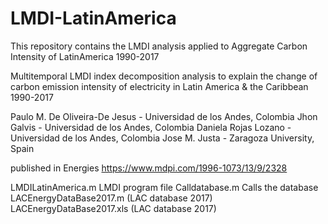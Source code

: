 # LMDI-LatinAmerica
This repository contains the LMDI analysis applied to Aggregate Carbon Intensity of LatinAmerica 1990-2017

Multitemporal LMDI index decomposition analysis to explain the change of carbon emission intensity of electricity in  Latin America & the Caribbean 1990-2017

Paulo M. De Oliveira-De Jesus - Universidad de los Andes, Colombia
Jhon Galvis - Universidad de los Andes, Colombia
Daniela Rojas Lozano - Universidad de los Andes, Colombia
Jose M. Justa - Zaragoza University, Spain

published in Energies https://www.mdpi.com/1996-1073/13/9/2328

LMDILatinAmerica.m LMDI program file
Calldatabase.m Calls the database
LACEnergyDataBase2017.m (LAC database 2017)
LACEnergyDataBase2017.xls (LAC database 2017)
